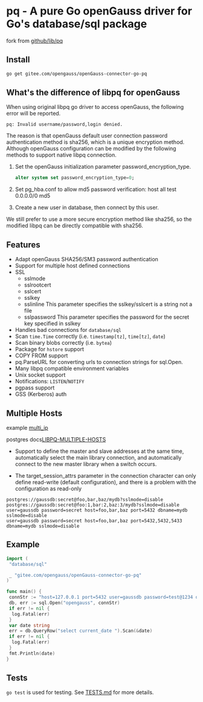 # pq - A pure Go openGauss driver for Go's database/sql package

fork from [github/lib/pq](https://github.com/lib/pq)

## Install

```bash
go get gitee.com/opengauss/openGauss-connector-go-pq
```

## What's the difference of libpq for openGauss

When using original libpq go driver to access openGauss, the following error will be reported.

```text
pq: Invalid username/password,login denied.
```

The reason is that openGauss default user connection password authentication method is sha256, which is a unique encryption method. Although openGauss configuration can be modified by the following methods to support native libpq connection.

1. Set the openGauss initialization parameter password_encryption_type.

    ```sql
    alter system set password_encryption_type=0;
    ```

2. Set pg_hba.conf to allow md5 password verification: host all test 0.0.0.0/0 md5
3. Create a new user in database, then connect by this user.

We still prefer to use a more secure encryption method like sha256, so the modified libpq can be directly compatible with sha256.

## Features

* Adapt openGauss SHA256/SM3 password authentication
* Support for multiple host defined connections
* SSL
  * sslmode
  * sslrootcert
  * sslcert
  * sslkey
  * sslinline      This parameter specifies the sslkey/sslcert is a string not a file
  * sslpassword    This parameter specifies the password for the secret key specified in sslkey
* Handles bad connections for `database/sql`
* Scan `time.Time` correctly (i.e. `timestamp[tz]`, `time[tz]`, `date`)
* Scan binary blobs correctly (i.e. `bytea`)
* Package for `hstore` support
* COPY FROM support
* pq.ParseURL for converting urls to connection strings for sql.Open.
* Many libpq compatible environment variables
* Unix socket support
* Notifications: `LISTEN`/`NOTIFY`
* pgpass support
* GSS (Kerberos) auth

## Multiple Hosts

example [multi_ip](example/multi_ip/multi_ip.go)

postgres docs[LIBPQ-MULTIPLE-HOSTS](https://www.postgresql.org/docs/10/libpq-connect.html#LIBPQ-MULTIPLE-HOSTS)

* Support to define the master and slave addresses at the same time, automatically select the main library connection,
and automatically connect to the new master library when a switch occurs.

* The target_session_attrs parameter in the connection character can only define read-write (default configuration),
and there is a problem with the configuration as read-only

```text
postgres://gaussdb:secret@foo,bar,baz/mydb?sslmode=disable
postgres://gaussdb:secret@foo:1,bar:2,baz:3/mydb?sslmode=disable
user=gaussdb password=secret host=foo,bar,baz port=5432 dbname=mydb sslmode=disable
user=gaussdb password=secret host=foo,bar,baz port=5432,5432,5433 dbname=mydb sslmode=disable
```

## Example

```go
import (
 "database/sql"

 _ "gitee.com/opengauss/openGauss-connector-go-pq"
)

func main() {
 connStr := "host=127.0.0.1 port=5432 user=gaussdb password=test@1234 dbname=postgres sslmode=disable"
 db, err := sql.Open("opengauss", connStr)
 if err != nil {
  log.Fatal(err)
 }
 var date string
 err = db.QueryRow("select current_date ").Scan(&date)
 if err != nil {
  log.Fatal(err)
 }
 fmt.Println(date)
}
```

## Tests

`go test` is used for testing.  See [TESTS.md](TESTS.md) for more details.
